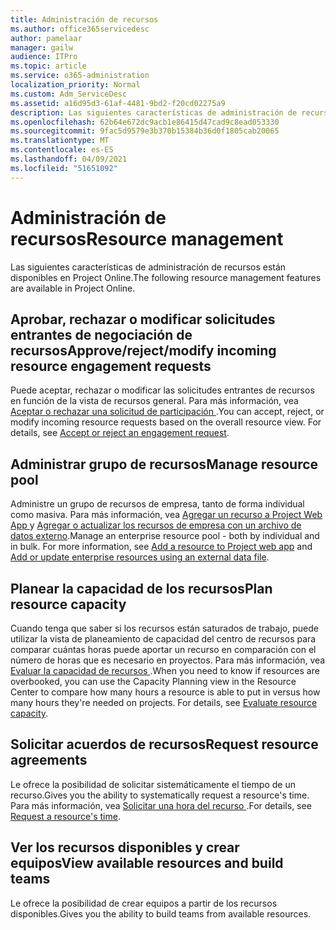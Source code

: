```yaml
---
title: Administración de recursos
ms.author: office365servicedesc
author: pamelaar
manager: gailw
audience: ITPro
ms.topic: article
ms.service: o365-administration
localization_priority: Normal
ms.custom: Adm_ServiceDesc
ms.assetid: a16d95d3-61af-4481-9bd2-f20cd02275a9
description: Las siguientes características de administración de recursos están disponibles en Project Online.
ms.openlocfilehash: 62b64e672dc9acb1e86415d47cad9c8ead053330
ms.sourcegitcommit: 9fac5d9579e3b370b15384b36d0f1805cab20065
ms.translationtype: MT
ms.contentlocale: es-ES
ms.lasthandoff: 04/09/2021
ms.locfileid: "51651092"
---
```

# <a name="resource-management"></a><span data-ttu-id="c6350-103">Administración de recursos</span><span class="sxs-lookup"><span data-stu-id="c6350-103">Resource management</span></span>

<span data-ttu-id="c6350-104">Las siguientes características de administración de recursos están disponibles en Project Online.</span><span class="sxs-lookup"><span data-stu-id="c6350-104">The following resource management features are available in Project Online.</span></span>
  
## <a name="approverejectmodify-incoming-resource-engagement-requests"></a><span data-ttu-id="c6350-105">Aprobar, rechazar o modificar solicitudes entrantes de negociación de recursos</span><span class="sxs-lookup"><span data-stu-id="c6350-105">Approve/reject/modify incoming resource engagement requests</span></span>

<span data-ttu-id="c6350-p101">Puede aceptar, rechazar o modificar las solicitudes entrantes de recursos en función de la vista de recursos general. Para más información, vea [Aceptar o rechazar una solicitud de participación ](https://go.microsoft.com/fwlink/?LinkID=823659&amp;clcid=0x409).</span><span class="sxs-lookup"><span data-stu-id="c6350-p101">You can accept, reject, or modify incoming resource requests based on the overall resource view. For details, see [Accept or reject an engagement request](https://go.microsoft.com/fwlink/?LinkID=823659&amp;clcid=0x409).</span></span>
  
## <a name="manage-resource-pool"></a><span data-ttu-id="c6350-108">Administrar grupo de recursos</span><span class="sxs-lookup"><span data-stu-id="c6350-108">Manage resource pool</span></span>

<span data-ttu-id="c6350-p102">Administre un grupo de recursos de empresa, tanto de forma individual como masiva. Para más información, vea [Agregar un recurso a Project Web App ](https://go.microsoft.com/fwlink/?LinkID=823660&amp;clcid=0x409) y [Agregar o actualizar los recursos de empresa con un archivo de datos externo](https://go.microsoft.com/fwlink/?LinkID=823661&amp;clcid=0x409).</span><span class="sxs-lookup"><span data-stu-id="c6350-p102">Manage an enterprise resource pool - both by individual and in bulk. For more information, see [Add a resource to Project web app](https://go.microsoft.com/fwlink/?LinkID=823660&amp;clcid=0x409) and [Add or update enterprise resources using an external data file](https://go.microsoft.com/fwlink/?LinkID=823661&amp;clcid=0x409).</span></span>
  
## <a name="plan-resource-capacity"></a><span data-ttu-id="c6350-111">Planear la capacidad de los recursos</span><span class="sxs-lookup"><span data-stu-id="c6350-111">Plan resource capacity</span></span>

<span data-ttu-id="c6350-p103">Cuando tenga que saber si los recursos están saturados de trabajo, puede utilizar la vista de planeamiento de capacidad del centro de recursos para comparar cuántas horas puede aportar un recurso en comparación con el número de horas que es necesario en proyectos. Para más información, vea [Evaluar la capacidad de recursos ](https://go.microsoft.com/fwlink/?LinkID=823662&amp;clcid=0x409).</span><span class="sxs-lookup"><span data-stu-id="c6350-p103">When you need to know if resources are overbooked, you can use the Capacity Planning view in the Resource Center to compare how many hours a resource is able to put in versus how many hours they're needed on projects. For details, see [Evaluate resource capacity](https://go.microsoft.com/fwlink/?LinkID=823662&amp;clcid=0x409).</span></span>
  
## <a name="request-resource-agreements"></a><span data-ttu-id="c6350-114">Solicitar acuerdos de recursos</span><span class="sxs-lookup"><span data-stu-id="c6350-114">Request resource agreements</span></span>

<span data-ttu-id="c6350-115">Le ofrece la posibilidad de solicitar sistemáticamente el tiempo de un recurso.</span><span class="sxs-lookup"><span data-stu-id="c6350-115">Gives you the ability to systematically request a resource's time.</span></span> <span data-ttu-id="c6350-116">Para más información, vea [Solicitar una hora del recurso ](https://go.microsoft.com/fwlink/?LinkID=823663&amp;clcid=0x409).</span><span class="sxs-lookup"><span data-stu-id="c6350-116">For details, see [Request a resource's time](https://go.microsoft.com/fwlink/?LinkID=823663&amp;clcid=0x409).</span></span>
  
## <a name="view-available-resources-and-build-teams"></a><span data-ttu-id="c6350-117">Ver los recursos disponibles y crear equipos</span><span class="sxs-lookup"><span data-stu-id="c6350-117">View available resources and build teams</span></span>

<span data-ttu-id="c6350-118">Le ofrece la posibilidad de crear equipos a partir de los recursos disponibles.</span><span class="sxs-lookup"><span data-stu-id="c6350-118">Gives you the ability to build teams from available resources.</span></span>
  